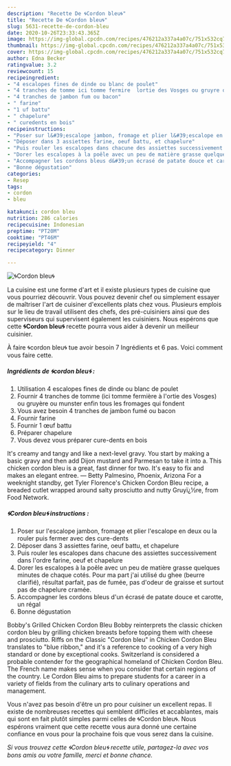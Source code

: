 ```yaml
---
description: "Recette De 🌀Cordon bleu🌀"
title: "Recette De 🌀Cordon bleu🌀"
slug: 5631-recette-de-cordon-bleu
date: 2020-10-26T23:33:43.365Z
image: https://img-global.cpcdn.com/recipes/476212a337a4a07c/751x532cq70/🌀cordon-bleu🌀-photo-principale-de-la-recette.jpg
thumbnail: https://img-global.cpcdn.com/recipes/476212a337a4a07c/751x532cq70/🌀cordon-bleu🌀-photo-principale-de-la-recette.jpg
cover: https://img-global.cpcdn.com/recipes/476212a337a4a07c/751x532cq70/🌀cordon-bleu🌀-photo-principale-de-la-recette.jpg
author: Edna Becker
ratingvalue: 3.2
reviewcount: 15
recipeingredient:
- "4 escalopes fines de dinde ou blanc de poulet"
- "4 tranches de tomme ici tomme fermire  lortie des Vosges ou gruyre ou munster enfin tous les fromages qui fondent"
- "4 tranches de jambon fum ou bacon"
- " farine"
- "1 uf battu"
- " chapelure"
- " curedents en bois"
recipeinstructions:
- "Poser sur l&#39;escalope jambon, fromage et plier l&#39;escalope en deux ou la rouler puis fermer avec des cure-dents"
- "Déposer dans 3 assiettes farine, oeuf battu, et chapelure"
- "Puis rouler les escalopes dans chacune des assiettes successivement dans l&#39;ordre farine, oeuf et chapelure"
- "Dorer les escalopes à la poêle avec un peu de matière grasse quelques minutes de chaque cotés. Pour ma part j&#39;ai utilisé du ghee (beurre clarifié), résultat parfait, pas de fumée, pas d&#39;odeur de graisse et surtout pas de chapelure cramée."
- "Accompagner les cordons bleus d&#39;un écrasé de patate douce et carotte, un régal"
- "Bonne dégustation"
categories:
- Resep
tags:
- cordon
- bleu

katakunci: cordon bleu 
nutrition: 286 calories
recipecuisine: Indonesian
preptime: "PT20M"
cooktime: "PT46M"
recipeyield: "4"
recipecategory: Dinner

---
```



![🌀Cordon bleu🌀](https://img-global.cpcdn.com/recipes/476212a337a4a07c/751x532cq70/🌀cordon-bleu🌀-photo-principale-de-la-recette.jpg)

La cuisine est une forme d'art et il existe plusieurs types de cuisine que vous pourriez découvrir. Vous pouvez devenir chef ou simplement essayer de maîtriser l'art de cuisiner d'excellents plats chez vous. Plusieurs emplois sur le lieu de travail utilisent des chefs, des pré-cuisiniers ainsi que des superviseurs qui supervisent également les cuisiniers. Nous espérons que cette <strong> 🌀Cordon bleu🌀 </strong> recette pourra vous aider à devenir un meilleur cuisinier.

<!--inarticleads1-->

À faire 🌀cordon bleu🌀 tue avoir besoin 7 Ingrédients et 6 pas. Voici comment vous faire cette.

##### Ingrédients de 🌀cordon bleu🌀 :

1. Utilisation 4 escalopes fines de dinde ou blanc de poulet
1. Fournir 4 tranches de tomme (ici tomme fermière à l&#39;ortie des Vosges) ou gruyère ou munster enfin tous les fromages qui fondent
1. Vous avez besoin 4 tranches de jambon fumé ou bacon
1. Fournir  farine
1. Fournir 1 œuf battu
1. Préparer  chapelure
1. Vous devez vous préparer  cure-dents en bois


It&#39;s creamy and tangy and like a next-level gravy. You start by making a basic gravy and then add Dijon mustard and Parmesan to take it into a. This chicken cordon bleu is a great, fast dinner for two. It&#39;s easy to fix and makes an elegant entree. — Betty Palmesino, Phoenix, Arizona For a weeknight standby, get Tyler Florence&#39;s Chicken Cordon Bleu recipe, a breaded cutlet wrapped around salty prosciutto and nutty Gruyï¿½re, from Food Network. 

<!--inarticleads2-->

##### 🌀Cordon bleu🌀 instructions :

1. Poser sur l&#39;escalope jambon, fromage et plier l&#39;escalope en deux ou la rouler puis fermer avec des cure-dents
1. Déposer dans 3 assiettes farine, oeuf battu, et chapelure
1. Puis rouler les escalopes dans chacune des assiettes successivement dans l&#39;ordre farine, oeuf et chapelure
1. Dorer les escalopes à la poêle avec un peu de matière grasse quelques minutes de chaque cotés. Pour ma part j&#39;ai utilisé du ghee (beurre clarifié), résultat parfait, pas de fumée, pas d&#39;odeur de graisse et surtout pas de chapelure cramée.
1. Accompagner les cordons bleus d&#39;un écrasé de patate douce et carotte, un régal
1. Bonne dégustation


Bobby&#39;s Grilled Chicken Cordon Bleu Bobby reinterprets the classic chicken cordon bleu by grilling chicken breasts before topping them with cheese and prosciutto. Riffs on the Classic &#34;Cordon bleu&#34; in Chicken Cordon Bleu translates to &#34;blue ribbon,&#34; and it&#39;s a reference to cooking of a very high standard or done by exceptional cooks. Switzerland is considered a probable contender for the geographical homeland of Chicken Cordon Bleu. The French name makes sense when you consider that certain regions of the country. Le Cordon Bleu aims to prepare students for a career in a variety of fields from the culinary arts to culinary operations and management. 

<!--inarticleads1-->

<p>
Vous n'avez pas besoin d'être un pro pour cuisiner un excellent repas. Il existe de nombreuses recettes qui semblent difficiles et accablantes, mais qui sont en fait plutôt simples parmi celles de 🌀Cordon bleu🌀. Nous espérons vraiment que cette recette vous aura donné une certaine confiance en vous pour la prochaine fois que vous serez dans la cuisine.
</p>

<p>
<i>Si vous trouvez cette 🌀Cordon bleu🌀 recette utile, partagez-la avec vos bons amis ou votre famille, merci et bonne chance.</i>
</p>
